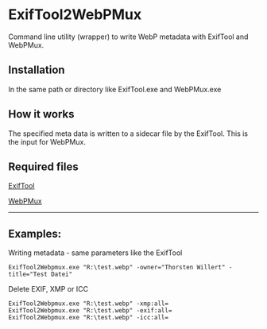 # ExifTool2WebPMux
Command line utility (wrapper) to write WebP metadata with ExifTool and WebPMux.

## Installation
In the same path or directory like ExifTool.exe and WebPMux.exe

## How it works
The specified meta data is written to a sidecar file by the ExifTool. This is the input for WebPMux.

## Required files
[ExifTool](https://exiftool.org/)

[WebPMux](https://storage.googleapis.com/downloads.webmproject.org/releases/webp/index.html)

---
## Examples:

Writing metadata - same parameters like the ExifTool
``` Batch
ExifTool2Webpmux.exe "R:\test.webp" -owner="Thorsten Willert" -title="Test Datei"
```

Delete EXIF, XMP or ICC
``` Batch
ExifTool2Webpmux.exe "R:\test.webp" -xmp:all=
ExifTool2Webpmux.exe "R:\test.webp" -exif:all=
ExifTool2Webpmux.exe "R:\test.webp" -icc:all=
```

